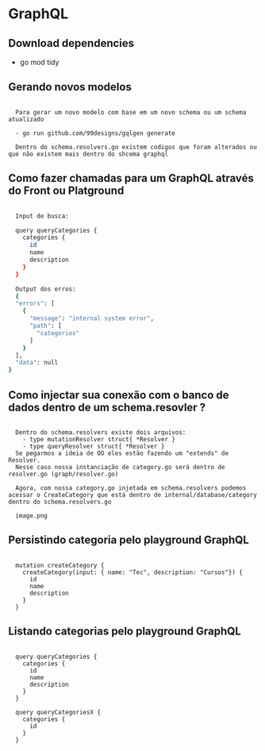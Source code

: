# GraphQL

## Download dependencies

- go mod tidy

## Gerando novos modelos

```view

  Para gerar um novo modelo com base em um novo schema ou um schema atualizado

  - go run github.com/99designs/gqlgen generate

  Dentro do schema.resolvers.go existem codigos que foram alterados ou que não existem mais dentro do shcema graphql

```

## Como fazer chamadas para um GraphQL através do Front ou Platground

```bash

  Input de busca:

  query queryCategories {
    categories {
      id
      name
      description
    }
  }

  Output dos erros:
  {
  "errors": [
    {
      "message": "internal system error",
      "path": [
        "categories"
      ]
    }
  ],
  "data": null
}

```

## Como injectar sua conexão com o banco de dados dentro de um schema.resovler ?

```view

  Dentro do schema.resolvers existe dois arquivos:
    - type mutationResolver struct{ *Resolver }
    - type queryResolver struct{ *Resolver }
  Se pegarmos a ideia de OO eles estão fazendo um "extends" de Resolver.
  Nesse caso nossa instanciação de category.go será dentro de resolver.go (graph/resolver.go)

  Agora, com nossa category.go injetada em schema.resolvers podemos acessar o CreateCategory que está dentro de internal/database/category dentro do schema.resolvers.go

  image.png

```

## Persistindo categoria pelo playground GraphQL

```view

  mutation createCategory {
    createCategory(input: { name: "Tec", description: "Cursos"}) {
      id
      name
      description
    }
  }

```

## Listando categorias pelo playground GraphQL

```view

  query queryCategories {
    categories {
      id
      name
      description
    }
  }

  query queryCategoriesX {
    categories {
      id
    }
  }


```
